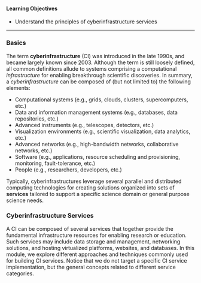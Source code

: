 
#### Learning Objectives

- Understand the principles of cyberinfrastructure services

---

### Basics

The term **cyberinfrastructure** (CI) was introduced in the late 1990s, and 
became largely known since 2003. Although the term is still loosely defined,
all common definitions allude to systems comprising a computational 
_infrastructure_ for enabling breakthrough scientific discoveries. 
In summary, a _cyberinfrastructure_ can be composed of (but not limited to)
the following elements:  
 
- Computational systems (e.g., grids, clouds, clusters, supercomputers, etc.)
- Data and information management systems (e.g., databases, data repositories, etc.)
- Advanced instruments (e.g., telescopes, detectors, etc.)
- Visualization environments (e.g., scientific visualization, data analytics, etc.)
- Advanced networks (e.g., high-bandwidth networks, collaborative networks, etc.)
- Software (e.g., applications, resource scheduling and provisioning, monitoring, 
  fault-tolerance, etc.)
- People (e.g., researchers, developers, etc.)

Typically, cyberinfrastructures leverage several parallel and distributed 
computing technologies for creating solutions organized into sets of **services** 
tailored to support a specific science domain or general purpose science 
needs. 

### Cyberinfrastructure Services

A CI can be composed of several services that together provide the fundamental
infrastructure resources for enabling research or education. Such services 
may include data storage and management, networking solutions, and hosting 
virtualized platforms, websites, and databases. In this module, we explore 
different approaches and techniques commonly used for building CI services.
Notice that we do not target a specific CI service implementation, but the
general concepts related to different service categories. 
